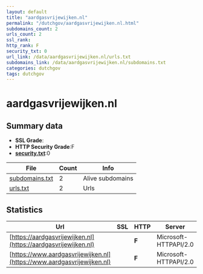 ```yaml
---
layout: default
title: "aardgasvrijewijken.nl"
permalink: "/dutchgov/aardgasvrijewijken.nl.html"
subdomains_count: 2
urls_count: 2
ssl_rank: 
http_rank: F
security_txt: 0
url_link: /data/aardgasvrijewijken.nl/urls.txt
subdomains_link: /data/aardgasvrijewijken.nl/subdomains.txt
categories: dutchgov
tags: dutchgov
---
```



# aardgasvrijewijken.nl
## Summary data


 - **SSL Grade**:
 - **HTTP Security Grade**:F
 - **[security.txt](https://www.digitaleoverheid.nl/nieuws/standaard-security-txt-nu-verplicht-voor-overheid/)**:0


| File       | Count | Info |
|------------|-------|------|
|[subdomains.txt](/DutchGovScope/data/aardgasvrijewijken.nl/subdomains.txt)|2|Alive subdomains|
|[urls.txt](/DutchGovScope/data/aardgasvrijewijken.nl/urls.txt)|2|Urls|


## Statistics


| Url | SSL | HTTP | Server | Cookie | HSTS | CORS | CTO | CSP | XFO | XXP | RP |FP| Tech |Title |
|--------|-------|-------|------|------|------|------|------|------|------|------|------|------|------|------|
|[https://aardgasvrijewijken.nl](https://aardgasvrijewijken.nl)| | **F**|Microsoft-HTTPAPI/2.0| | | | | | | | :white_check_mark: | |Microsoft HTTPAPI:2.0|Not Found|
|[https://www.aardgasvrijewijken.nl](https://www.aardgasvrijewijken.nl)| | **F**|Microsoft-HTTPAPI/2.0| | | | | | | | :white_check_mark: | |Microsoft HTTPAPI:2.0|Not Found|


